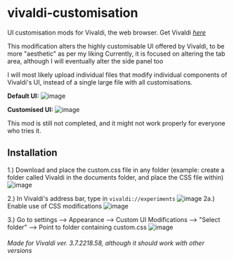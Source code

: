 # vivaldi-customisation
UI customisation mods for Vivaldi, the web browser. Get Vivaldi [_here_](https://vivaldi.com/)

This modification alters the highly customisable UI offered by Vivaldi, to be more "aesthetic" as per my liking
Currently, it is focused on altering the tab area, although I will eventually alter the side panel too

I will most likely upload individual files that modify individual components of Vivaldi's UI, instead of a single large file with all customisations. 


**Default UI:** ![image](https://user-images.githubusercontent.com/67533410/116580225-cabf6f80-a930-11eb-95eb-c3ec25c74c5f.png)

**Customised UI:** ![image](https://user-images.githubusercontent.com/67533410/116579142-ba5ac500-a92f-11eb-89aa-d8e73bd253b2.png)

This mod is still not completed, and it might not work properly for everyone who tries it.

## Installation
1.) Download and place the custom.css file in any folder (example: create a folder called Vivaldi in the documents folder, and place the CSS file within) ![image](https://user-images.githubusercontent.com/67533410/116647036-35a39180-a997-11eb-9647-adae59e77d2e.png)


2.) In Vivaldi's address bar, type in `vivaldi://experiments` ![image](https://user-images.githubusercontent.com/67533410/116646741-79e26200-a996-11eb-835d-6bd76e31be16.png)
2a.) Enable use of CSS modifications ![image](https://user-images.githubusercontent.com/67533410/116646798-98485d80-a996-11eb-92e2-a4c4e0b0d3ad.png)

3.) Go to settings --> Appearance --> Custom UI Modifications --> "Select folder" --> Point to folder containing custom.css ![image](https://user-images.githubusercontent.com/67533410/116646993-1efd3a80-a997-11eb-8228-f2975659e9e2.png)



###### Made for Vivaldi ver. 3.7.2218.58, although it _should_ work with other versions
